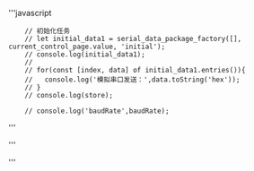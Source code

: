'''javascript

        // 初始化任务
        // let initial_data1 = serial_data_package_factory([], current_control_page.value, 'initial');
        // console.log(initial_data1);
        //
        // for(const [index, data] of initial_data1.entries()){
        //   console.log('模拟串口发送：',data.toString('hex'));
        // }
        // console.log(store);

        // console.log('baudRate',baudRate);
'''


'''

'''